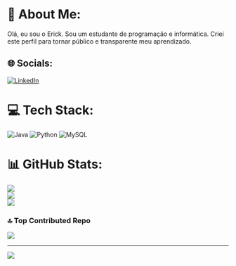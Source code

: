# 💫 About Me:
Olá, eu sou o Erick. Sou um estudante de programação e informática. Criei este perfil para tornar público e transparente meu aprendizado.


## 🌐 Socials:
[![LinkedIn](https://img.shields.io/badge/LinkedIn-%230077B5.svg?logo=linkedin&logoColor=white)](https://linkedin.com/in/ErickVerissimo) 

# 💻 Tech Stack:
![Java](https://img.shields.io/badge/java-%23ED8B00.svg?style=for-the-badge&logo=openjdk&logoColor=white) ![Python](https://img.shields.io/badge/python-3670A0?style=for-the-badge&logo=python&logoColor=ffdd54) ![MySQL](https://img.shields.io/badge/mysql-%2300000f.svg?style=for-the-badge&logo=mysql&logoColor=white)
# 📊 GitHub Stats:
![](https://github-readme-stats.vercel.app/api?username=ErickVerissimoo&theme=dark&hide_border=true&include_all_commits=true&count_private=false)<br/>
![](https://github-readme-streak-stats.herokuapp.com/?user=ErickVerissimoo&theme=dark&hide_border=true)<br/>
![](https://github-readme-stats.vercel.app/api/top-langs/?username=ErickVerissimoo&theme=dark&hide_border=true&include_all_commits=true&count_private=false&layout=compact)

### 🔝 Top Contributed Repo
![](https://github-contributor-stats.vercel.app/api?username=ErickVerissimoo&limit=5&theme=dark&combine_all_yearly_contributions=true)

---
[![](https://visitcount.itsvg.in/api?id=ErickVerissimoo&icon=0&color=0)](https://visitcount.itsvg.in)

<!-- Proudly created with GPRM ( https://gprm.itsvg.in ) -->
